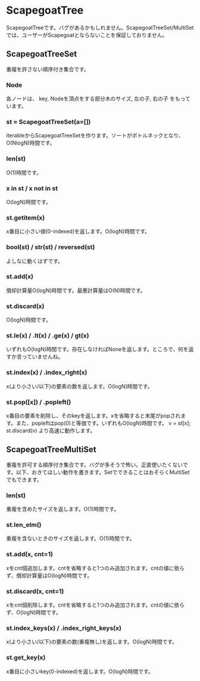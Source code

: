 # ScapegoatTree
ScapegoatTreeです。バグがあるかもしれません。ScapegoatTreeSet/MultiSetでは、ユーザーがScapegoatとならないことを保証しておりません。

## ScapegoatTreeSet
重複を許さない順序付き集合です。

### Node
各ノードは、
key, Nodeを頂点をする部分木のサイズ, 左の子, 右の子
をもっています。

### st = ScapegoatTreeSet(a=[])
iterableからScapegoatTreeSetを作ります。ソートがボトルネックとなり、O(NlogN)時間です。

### len(st)
O(1)時間です。

### x in st / x not in st
O(logN)時間です。

### st.__getitem__(x)
x番目に小さい値(0-indexed)を返します。O(logN)時間です。

### bool(st) / str(st) / reversed(st)
よしなに動くはずです。

### st.add(x)
償却計算量O(logN)時間です。最悪計算量はO(N)時間です。

### st.discard(x)
O(logN)時間です。

### st.le(x) / .lt(x) / .ge(x) / gt(x)
いずれもO(logN)時間です。存在しなければNoneを返します。ところで、何を返すか言っていませんね。

### st.index(x) / .index_right(x)
x(より小さい/以下)の要素の数を返します。O(logN)時間です。

### st.pop([x]) / .popleft()
x番目の要素を削除し、そのkeyを返します。xを省略すると末尾がpopされます。また、popleftはpop(0)と等価です。いずれもO(logN)時間です。
v = st[x]; st.discard(v) より高速に動作します。


## ScapegoatTreeMultiSet
重複を許可する順序付き集合です。バグが多そうで怖い。正直使いたくないです。以下、おきてほしい動作を書きます。SetでできることはおそらくMultiSetでもできます。

### len(st)
重複を含めたサイズを返します。O(1)時間です。

### st.len_elm()
重複を含ないときのサイズを返します。O(1)時間です。

### st.add(x, cnt=1)
xをcnt個追加します。cntを省略すると1つのみ追加されます。cntの値に依らず、償却計算量はO(logN)時間です。

### st.discard(x, cnt=1)
xをcnt個削除します。cntを省略すると1つのみ追加されます。cntの値に依らず、O(logN)時間です。

### st.index_keys(x) / .index_right_keys(x)
x(より小さい/以下)の要素の数(重複無し)を返します。O(logN)時間です。

### st.get_key(x)
x番目に小さいkey(0-indexed)を返します。O(logN)時間です。
